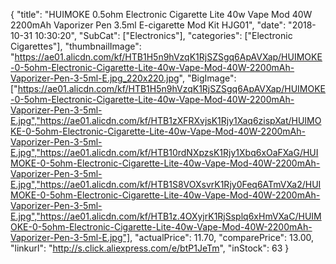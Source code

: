 {
	"title": "HUIMOKE 0.5ohm Electronic Cigarette Lite 40w Vape Mod 40W 2200mAh Vaporizer Pen 3.5ml E-cigarette Mod Kit HJG01",
	"date": "2018-10-31 10:30:20",
	"SubCat": ["Electronics"],
	"categories": ["Electronic Cigarettes"],
	"thumbnailImage": "https://ae01.alicdn.com/kf/HTB1H5n9hVzqK1RjSZSgq6ApAVXap/HUIMOKE-0-5ohm-Electronic-Cigarette-Lite-40w-Vape-Mod-40W-2200mAh-Vaporizer-Pen-3-5ml-E.jpg_220x220.jpg",
	"BigImage": ["https://ae01.alicdn.com/kf/HTB1H5n9hVzqK1RjSZSgq6ApAVXap/HUIMOKE-0-5ohm-Electronic-Cigarette-Lite-40w-Vape-Mod-40W-2200mAh-Vaporizer-Pen-3-5ml-E.jpg","https://ae01.alicdn.com/kf/HTB1zXFRXvjsK1Rjy1Xaq6zispXat/HUIMOKE-0-5ohm-Electronic-Cigarette-Lite-40w-Vape-Mod-40W-2200mAh-Vaporizer-Pen-3-5ml-E.jpg","https://ae01.alicdn.com/kf/HTB10rdNXpzsK1Rjy1Xbq6xOaFXaG/HUIMOKE-0-5ohm-Electronic-Cigarette-Lite-40w-Vape-Mod-40W-2200mAh-Vaporizer-Pen-3-5ml-E.jpg","https://ae01.alicdn.com/kf/HTB1S8VOXsvrK1Rjy0Feq6ATmVXa2/HUIMOKE-0-5ohm-Electronic-Cigarette-Lite-40w-Vape-Mod-40W-2200mAh-Vaporizer-Pen-3-5ml-E.jpg","https://ae01.alicdn.com/kf/HTB1z.4OXyjrK1RjSsplq6xHmVXaC/HUIMOKE-0-5ohm-Electronic-Cigarette-Lite-40w-Vape-Mod-40W-2200mAh-Vaporizer-Pen-3-5ml-E.jpg"],
	"actualPrice": 11.70,
	"comparePrice": 13.00,
	"linkurl": "http://s.click.aliexpress.com/e/btP1JeTm",
	"inStock": 63
}
